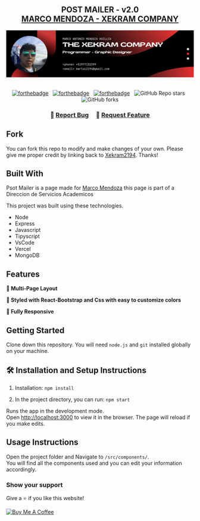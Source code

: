 <h2 align="center">
  POST MAILER - v2.0<br/>
  <a href="" target="_blank">MARCO MENDOZA - XEKRAM COMPANY</a>
</h2>
<div align="center">
  <img alt="Demo" src="./img/programmer baner.png" />
</div>

<br/>

<center>

[![forthebadge](https://forthebadge.com/images/badges/built-with-love.svg)](https://forthebadge.com) &nbsp;
[![forthebadge](https://forthebadge.com/images/badges/made-with-javascript.svg)](https://forthebadge.com) &nbsp;
[![forthebadge](https://forthebadge.com/images/badges/open-source.svg)](https://forthebadge.com) &nbsp;
![GitHub Repo stars](https://img.shields.io/github/stars/soumyajit4419/Portfolio?color=red&logo=github&style=for-the-badge) &nbsp;
![GitHub forks](https://img.shields.io/github/forks/soumyajit4419/Portfolio?color=red&logo=github&style=for-the-badge)

</center>

<h3 align="center">
    🔹
    <a href="https://github.com/Xekram2194/xekram.github.io/issues">Report Bug</a> &nbsp; &nbsp;
    🔹
    <a href="https://github.com/Xekram2194/xekram.github.io/issues">Request Feature</a>
</h3>

## Fork

You can fork this repo to modify and make changes of your own. Please give me proper credit by linking back to [Xekram2194](https://github.com/Xekram2194/xekram.github.io). Thanks!

## Built With

Psot Mailer is a page made for <a href="" target="_blank">Marco Mendoza</a> this page is part of a Direccion de Servicios Academicos<br/>

This project was built using these technologies.

- Node
- Express
- Javascript
- Tipyscript
- VsCode
- Vercel
- MongoDB


## Features

**📖 Multi-Page Layout**

**🎨 Styled with React-Bootstrap and Css with easy to customize colors**

**📱 Fully Responsive**

## Getting Started

Clone down this repository. You will need `node.js` and `git` installed globally on your machine.

## 🛠 Installation and Setup Instructions

1. Installation: `npm install`

2. In the project directory, you can run: `npm start`

Runs the app in the development mode.\
Open [http://localhost:3000](http://localhost:3000) to view it in the browser.
The page will reload if you make edits.

## Usage Instructions

Open the project folder and Navigate to `/src/components/`. <br/>
You will find all the components used and you can edit your information accordingly.

### Show your support

Give a ⭐ if you like this website!

<a href="https://buymeacoffee.com/xekram" target="_blank"><img src="https://cdn.buymeacoffee.com/buttons/v2/default-red.png" alt="Buy Me A Coffee" height= "60px" width= "217px" ></a>
